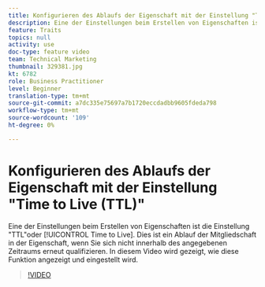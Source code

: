 ```yaml
---
title: Konfigurieren des Ablaufs der Eigenschaft mit der Einstellung "Time to Live (TTL)"
description: Eine der Einstellungen beim Erstellen von Eigenschaften ist die Einstellung "TTL"oder "Time to Live", bei der es sich um einen Ablauf der Mitgliedschaft in der Eigenschaft handelt, wenn Sie innerhalb des festgelegten Zeitraums keine Anforderung stellen. In diesem Video wird gezeigt, wie diese Funktion angezeigt und eingestellt wird.
feature: Traits
topics: null
activity: use
doc-type: feature video
team: Technical Marketing
thumbnail: 329381.jpg
kt: 6782
role: Business Practitioner
level: Beginner
translation-type: tm+mt
source-git-commit: a7dc335e75697a7b1720eccdadbb9605fdeda798
workflow-type: tm+mt
source-wordcount: '109'
ht-degree: 0%

---
```



# Konfigurieren des Ablaufs der Eigenschaft mit der Einstellung &quot;Time to Live (TTL)&quot;

Eine der Einstellungen beim Erstellen von Eigenschaften ist die Einstellung &quot;TTL&quot;oder [!UICONTROL Time to Live]. Dies ist ein Ablauf der Mitgliedschaft in der Eigenschaft, wenn Sie sich nicht innerhalb des angegebenen Zeitraums erneut qualifizieren. In diesem Video wird gezeigt, wie diese Funktion angezeigt und eingestellt wird.

>[!VIDEO](https://video.tv.adobe.com/v/329381/?quality=12&learn=on)
